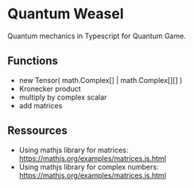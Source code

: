 # Quantum Weasel

Quantum mechanics in Typescript for Quantum Game.

## Functions

- new Tensor( math.Complex[] | math.Complex[][] )
- Kronecker product
- multiply by complex scalar
- add matrices

## Ressources

- Using mathjs library for matrices: <https://mathjs.org/examples/matrices.js.html>
- Using mathjs library for complex numbers: <https://mathjs.org/examples/matrices.js.html>